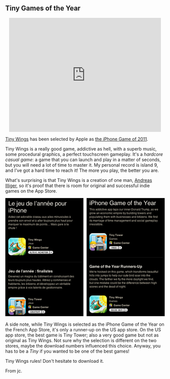 ## Tiny Games of the Year

<p align="center"><iframe width="480" height="360" src="http://www.youtube.com/embed/x6pT_2E5xI0" frameborder="0" allowfullscreen align="middle"></iframe></p>

[Tiny Wings](http://itunes.apple.com/app/tiny-wings/id417817520?mt=8) has been selected by Apple as [the iPhone Game of 2011](http://itunes.apple.com/WebObjects/MZStore.woa/wa/viewFeature?id=480278091).

Tiny Wings is a really good game, addictive as hell, with a superb music, some procedural graphics, a perfect touchscreen gameplay. It's a _hardcore casual game_:  a game that you can launch and play in a matter of seconds, but you will need a lot of time to master it. My personal record is island 9, and I've got a hard time to reach it! The more you play, the better you are.

What's surprising is that Tiny Wings is a creation of one man, [Andreas Illiger](http://www.andreasilliger.com), so it's proof that there is room for original and successful indie games on the App Store.

![App Store Rewind 2011](appstore.png "App Store Rewind 2011 on the French App Store versus the US App Store")

A side note, while Tiny Wings is selected as the iPhone Game of the Year on the French App Store, it's only a runner-up on the US app store. On the US app store, the best game is Tiny Tower; also a very good game but not as original as Tiny Wings. Not sure why the selection is different on the two stores, maybe the download numbers influenced this choice. Anyway, you has to be a _Tiny_ if you wanted to be one of the best games!

Tiny Wings rules! Don't hesitate to download it.

From jc.
